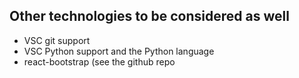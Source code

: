## Other technologies to be considered as well
* VSC git support 
* VSC Python support and the Python language 
* react-bootstrap (see the github repo
